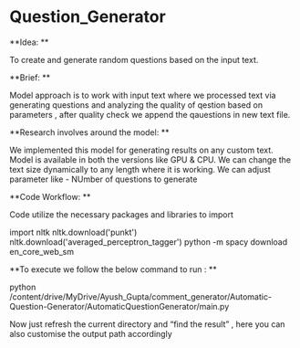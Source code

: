 # Question_Generator

**Idea: 
**

To create and generate random questions based on the input text.

**Brief:
**

Model approach is to work with input text where we processed text via generating questions and analyzing the quality of qestion based on parameters , after quality check we append the qauestions in new text file.


**Research involves around the model:
** 

We implemented this model for generating results on any custom text.
Model is available in both the versions like GPU & CPU.
We can change the text size dynamically to any length where it is working.
We can adjust parameter like -  NUmber of questions to generate

**Code Workflow:
**

Code utilize the necessary packages and libraries to import

import nltk
nltk.download('punkt')
nltk.download('averaged_perceptron_tagger')
python -m spacy download en_core_web_sm

**To execute we follow the below command to run :
**

python /content/drive/MyDrive/Ayush_Gupta/comment_generator/Automatic-Question-Generator/AutomaticQuestionGenerator/main.py

Now just refresh the current directory and “find the result” , here you can also customise the output path accordingly
